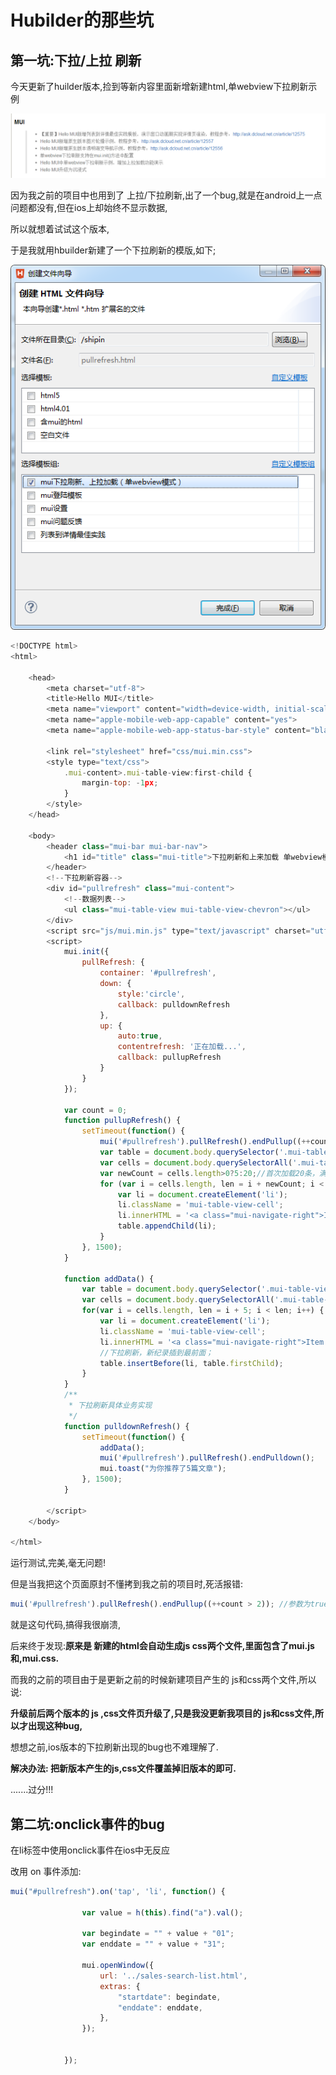 # Hubilder的那些坑


## 第一坑:下拉/上拉 刷新

今天更新了huilder版本,捡到等新内容里面新增新建html,单webview下拉刷新示例

![](images/mui2.png)


因为我之前的项目中也用到了 上拉/下拉刷新,出了一个bug,就是在android上一点问题都没有,但在ios上却始终不显示数据,

所以就想着试试这个版本,

于是我就用hbuilder新建了一个下拉刷新的模版,如下;

![](images/mui3.png)


```js
<!DOCTYPE html>
<html>

	<head>
		<meta charset="utf-8">
		<title>Hello MUI</title>
		<meta name="viewport" content="width=device-width, initial-scale=1,maximum-scale=1,user-scalable=no">
		<meta name="apple-mobile-web-app-capable" content="yes">
		<meta name="apple-mobile-web-app-status-bar-style" content="black">

		<link rel="stylesheet" href="css/mui.min.css">
		<style type="text/css">
			.mui-content>.mui-table-view:first-child {
				margin-top: -1px;
			}
		</style>
	</head>

	<body>
		<header class="mui-bar mui-bar-nav">
			<h1 id="title" class="mui-title">下拉刷新和上来加载 单webview模式</h1>
		</header>
		<!--下拉刷新容器-->
		<div id="pullrefresh" class="mui-content">
			<!--数据列表-->
			<ul class="mui-table-view mui-table-view-chevron"></ul>
		</div>
		<script src="js/mui.min.js" type="text/javascript" charset="utf-8"></script>
		<script>
			mui.init({
				pullRefresh: {
					container: '#pullrefresh',
					down: {
						style:'circle',
						callback: pulldownRefresh
					},
					up: {
						auto:true,
						contentrefresh: '正在加载...',
						callback: pullupRefresh
					}
				}
			});
			
			var count = 0;
			function pullupRefresh() {
				setTimeout(function() {
					mui('#pullrefresh').pullRefresh().endPullup((++count > 2)); //参数为true代表没有更多数据了。
					var table = document.body.querySelector('.mui-table-view');
					var cells = document.body.querySelectorAll('.mui-table-view-cell');
					var newCount = cells.length>0?5:20;//首次加载20条，满屏
					for (var i = cells.length, len = i + newCount; i < len; i++) {
						var li = document.createElement('li');
						li.className = 'mui-table-view-cell';
						li.innerHTML = '<a class="mui-navigate-right">Item ' + (i + 1) + '</a>';
						table.appendChild(li);
					}
				}, 1500);
			}

			function addData() {
				var table = document.body.querySelector('.mui-table-view');
				var cells = document.body.querySelectorAll('.mui-table-view-cell');
				for(var i = cells.length, len = i + 5; i < len; i++) {
					var li = document.createElement('li');
					li.className = 'mui-table-view-cell';
					li.innerHTML = '<a class="mui-navigate-right">Item ' + (i + 1) + '</a>';
					//下拉刷新，新纪录插到最前面；
					table.insertBefore(li, table.firstChild);
				}
			}
			/**
			 * 下拉刷新具体业务实现
			 */
			function pulldownRefresh() {
				setTimeout(function() {
					addData();
					mui('#pullrefresh').pullRefresh().endPulldown();
					mui.toast("为你推荐了5篇文章");
				}, 1500);
			}

		</script>
	</body>

</html>
```

运行测试,完美,毫无问题!

但是当我把这个页面原封不懂拷到我之前的项目时,死活报错:

```js
mui('#pullrefresh').pullRefresh().endPullup((++count > 2)); //参数为true代表没有更多数据了。
```

就是这句代码,搞得我很崩溃,

后来终于发现:**原来是 新建的html会自动生成js css两个文件,里面包含了mui.js和,mui.css.**

而我的之前的项目由于是更新之前的时候新建项目产生的 js和css两个文件,所以说:


**升级前后两个版本的 js ,css文件页升级了,只是我没更新我项目的 js和css文件,所以才出现这种bug,**

想想之前,ios版本的下拉刷新出现的bug也不难理解了.


**解决办法: 把新版本产生的js,css文件覆盖掉旧版本的即可.**




.......过分!!!


## 第二坑:onclick事件的bug

在li标签中使用onclick事件在ios中无反应

改用 on 事件添加:

```js
mui("#pullrefresh").on('tap', 'li', function() {
				
				var value = h(this).find("a").val();

				var begindate = "" + value + "01";
				var enddate = "" + value + "31";

				mui.openWindow({
					url: '../sales-search-list.html',
					extras: {
						"startdate": begindate,
						"enddate": enddate,
					},
				});
				

			});

```









